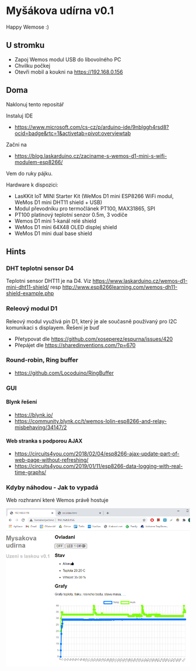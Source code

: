 # Myšákova udírna v0.1

Happy Wemose :)

## U stromku

* Zapoj Wemos modul USB do libovolného PC
* Chvilku počkej
* Otevři mobil a koukni na https://192.168.0.156 

## Doma

Naklonuj tento repositář

Instaluj IDE

* https://www.microsoft.com/cs-cz/p/arduino-ide/9nblggh4rsd8?ocid=badge&rtc=1&activetab=pivot:overviewtab

Začni na

* https://blog.laskarduino.cz/zaciname-s-wemos-d1-mini-s-wifi-modulem-esp8266/

Vem do ruky pájku. 

Hardware k dispozici:

* LasKKit IoT MINI Starter Kit (WeMos D1 mini ESP8266 WiFi modul, WeMos D1 mini DHT11 shield + USB)
* Modul převodníku pro termočlánek PT100, MAX31865, SPI
* PT100 platinový teplotní senzor 0.5m, 3 vodiče
* Wemos D1 mini 1-kanál relé shield
* WeMos D1 mini 64X48 OLED displej shield
* WeMos D1 mini dual base shield


## Hints

### DHT teplotni sensor D4

Teplotni sensor DHT11 je na D4. Viz https://www.laskarduino.cz/wemos-d1-mini-dht11-shield/ resp http://www.esp8266learning.com/wemos-dh11-shield-example.php

### Releový modul D1

Releový modul využívá pin D1, který je ale současně používaný pro I2C komunikaci s displayem. 
Řešení je buď

* Přetypovat dle https://github.com/xoseperez/espurna/issues/420
* Přepájet dle https://sharedinventions.com/?p=670

### Round-robin, Ring buffer

* https://github.com/Locoduino/RingBuffer

### GUI

#### Blynk řešení

* https://blynk.io/
* https://community.blynk.cc/t/wemos-lolin-esp8266-and-relay-misbehaving/34147/2

#### Web stranka s podporou AJAX

* https://circuits4you.com/2018/02/04/esp8266-ajax-update-part-of-web-page-without-refreshing/
* https://circuits4you.com/2019/01/11/esp8266-data-logging-with-real-time-graphs/

### Kdyby náhodou - Jak to vypadá

Web rozhranní které Wemos právě hostuje

![IoT web](docs/MysUdirnaWeb.png)

